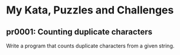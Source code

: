 # My Kata, Puzzles and Challenges

## pr0001: Counting duplicate characters
Write a program that counts duplicate characters from a given string.
